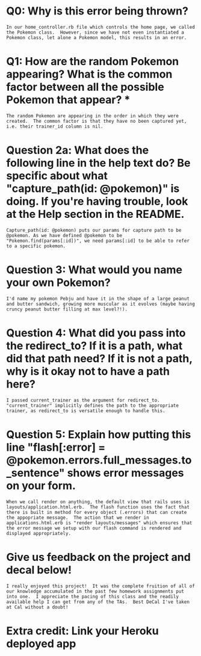 # Q0: Why is this error being thrown?

	In our home_controller.rb file which controls the home page, we called the Pokemon class.  However, since we have not even instantiated a Pokemon class, let alone a Pokemon model, this results in an error.

# Q1: How are the random Pokemon appearing? What is the common factor between all the possible Pokemon that appear? *

	The random Pokemon are appearing in the order in which they were created.  The common factor is that they have no been captured yet, i.e. their trainer_id column is nil.

# Question 2a: What does the following line in the help text do? Be specific about what "capture_path(id: @pokemon)" is doing. If you're having trouble, look at the Help section in the README.

	Capture_path(id: @pokemon) puts our params for capture path to be @pokemon. As we have defined @pokemon to be "Pokemon.find(params[:id])", we need params[:id] to be able to refer to a specific pokemon.

# Question 3: What would you name your own Pokemon?

	I'd name my pokemon Pebju and have it in the shape of a large peanut and butter sandwich, growing more muscular as it evolves (maybe having cruncy peanut butter filling at max level?!).

# Question 4: What did you pass into the redirect_to? If it is a path, what did that path need? If it is not a path, why is it okay not to have a path here?

	I passed current_trainer as the argument for redirect_to.  "current_trainer" implicitly defines the path to the appropriate trainer, as redirect_to is versatile enough to handle this.  

# Question 5: Explain how putting this line "flash[:error] = @pokemon.errors.full_messages.to_sentence" shows error messages on your form.

	When we call render on anything, the default view that rails uses is layouts/application.html.erb.  The flash function uses the fact that there is built in method for every object (.errors) that can create the appopriate message.  The action that we render in applications.html.erb is "render layouts/messages" which ensures that the error message we setup with our flash command is rendered and displayed appropriately.

# Give us feedback on the project and decal below!

	I really enjoyed this project!  It was the complete fruition of all of our knowledge accumulated in the past few homework assignments put into one.  I appreciate the pacing of this class and the readily available help I can get from any of the TAs.  Best DeCal I've taken at Cal without a doubt!

# Extra credit: Link your Heroku deployed app
